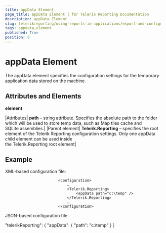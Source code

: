 ```yaml
---
title: appData Element
page_title: appData Element | for Telerik Reporting Documentation
description: appData Element
slug: telerikreporting/using-reports-in-applications/export-and-configure/configure-the-report-engine/appdata-element
tags: appdata,element
published: True
position: 8
---
```


# appData Element



The appData element specifies the configuration settings for the temporary application data stored on the machine.
      

## Attributes and Elements

__<appData> element__



|Attributes| __path__ – string attribute. Specifies the absolute path to the folder which will be used to store temp data, such as Map tiles cache and<br/>                SQLite assemblies.|
|Parent element| __Telerik.Reporting__ – specifies the root element of the Telerik Reporting configuration settings. Only one appData child element can be used inside<br/>                the Telerik.Reporting root element|




## Example

XML-based configuration file:

	
							<configuration>
								…
								<Telerik.Reporting>
									<appData path="c:\temp" />
								</Telerik.Reporting>
								…
							</configuration> 
							



JSON-based configuration file:

	
  "telerikReporting": {
    "appData": {
      "path": "c:\\temp"
    }
  }
    


